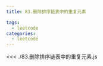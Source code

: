 ```yaml
---
title: 83.删除排序链表中的重复元素

tags:
  - leetcode
categories:
  - leetcode
---
```


<<< ./83.删除排序链表中的重复元素.js
